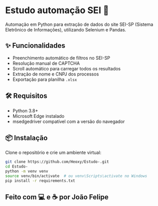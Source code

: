 # Estudo automação SEI 🚀

Automação em Python para extração de dados do site SEI-SP (Sistema Eletrônico de Informações), utilizando Selenium e Pandas.

## ✨ Funcionalidades

- Preenchimento automático de filtros no SEI-SP
- Resolução manual de CAPTCHA
- Scroll automático para carregar todos os resultados
- Extração de nome e CNPJ dos processos
- Exportação para planilha `.xlsx`

## 🛠 Requisitos

- Python 3.8+
- Microsoft Edge instalado
- msedgedriver compatível com a versão do navegador

## 📦 Instalação

Clone o repositório e crie um ambiente virtual:

```bash
git clone https://github.com/Heoxy/Estudo-.git
cd Estudo-
python -m venv venv
source venv/bin/activate  # ou venv\Scripts\activate no Windows
pip install -r requirements.txt
```
## Feito com 💻 e ☕ por João Felipe

